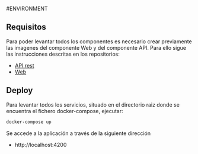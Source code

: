#ENVIRONMENT

## Requisitos
Para poder levantar todos los componentes es necesario crear previamente las imagenes del componente Web y del componente API. Para ello sigue las
instrucciones descritas en los repositorios:

* [API rest](https://bitbucket.org/colmos-brujula/searcher-api/src/master/)
* [Web](https://bitbucket.org/colmos-brujula/searcher/src/master/) 

## Deploy
Para levantar todos los servicios, situado en el directorio raiz donde se encuentra el fichero docker-compose, ejecutar:

```bash
docker-compose up
```

Se accede a la aplicación a través de la siguiente dirección

 - http://localhost:4200
